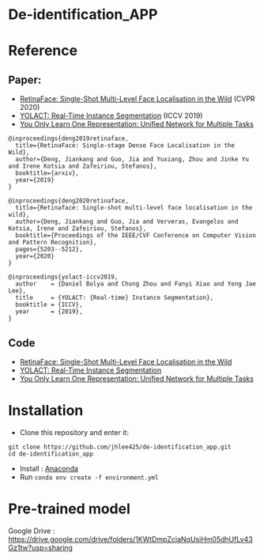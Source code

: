 # De-identification_APP

# Reference
## Paper:
- [RetinaFace: Single-Shot Multi-Level Face Localisation in the Wild](https://openaccess.thecvf.com/content_CVPR_2020/html/Deng_RetinaFace_Single-Shot_Multi-Level_Face_Localisation_in_the_Wild_CVPR_2020_paper.html
) (CVPR 2020)
- [YOLACT: Real-Time Instance Segmentation](https://arxiv.org/abs/1904.02689) (ICCV 2019)
- [You Only Learn One Representation: Unified Network for Multiple Tasks](https://arxiv.org/abs/2105.04206)

```
@inproceedings{deng2019retinaface,
  title={RetinaFace: Single-stage Dense Face Localisation in the Wild},
  author={Deng, Jiankang and Guo, Jia and Yuxiang, Zhou and Jinke Yu and Irene Kotsia and Zafeiriou, Stefanos},
  booktitle={arxiv},
  year={2019}
}
```
```
@inproceedings{deng2020retinaface,
  title={Retinaface: Single-shot multi-level face localisation in the wild},
  author={Deng, Jiankang and Guo, Jia and Ververas, Evangelos and Kotsia, Irene and Zafeiriou, Stefanos},
  booktitle={Proceedings of the IEEE/CVF Conference on Computer Vision and Pattern Recognition},
  pages={5203--5212},
  year={2020}
}
```
```
@inproceedings{yolact-iccv2019,
  author    = {Daniel Bolya and Chong Zhou and Fanyi Xiao and Yong Jae Lee},
  title     = {YOLACT: {Real-time} Instance Segmentation},
  booktitle = {ICCV},
  year      = {2019},
}
```

## Code
- [RetinaFace: Single-Shot Multi-Level Face Localisation in the Wild](https://github.com/biubug6/Pytorch_Retinaface)
- [YOLACT: Real-Time Instance Segmentation](https://github.com/dbolya/yolact)
- [You Only Learn One Representation: Unified Network for Multiple Tasks](https://github.com/WongKinYiu/yolor)

# Installation
- Clone this repository and enter it:
 ```Shell
 git clone https://github.com/jhlee425/de-identification_app.git
 cd de-identification_app
 ```
- Install : [Anaconda](https://www.anaconda.com/distribution/)
- Run `conda env create -f environment.yml`

# Pre-trained model
Google Drive : https://drive.google.com/drive/folders/1KWtDmpZciaNqUsiHm05dhUfLv43Gz1tw?usp=sharing
